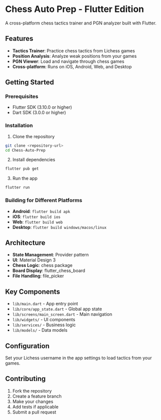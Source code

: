# Chess Auto Prep - Flutter Edition

A cross-platform chess tactics trainer and PGN analyzer built with Flutter.

## Features

- **Tactics Trainer**: Practice chess tactics from Lichess games
- **Position Analysis**: Analyze weak positions from your games
- **PGN Viewer**: Load and navigate through chess games
- **Cross-platform**: Runs on iOS, Android, Web, and Desktop

## Getting Started

### Prerequisites

- Flutter SDK (3.10.0 or higher)
- Dart SDK (3.0.0 or higher)

### Installation

1. Clone the repository
```bash
git clone <repository-url>
cd Chess-Auto-Prep
```

2. Install dependencies
```bash
flutter pub get
```

3. Run the app
```bash
flutter run
```

### Building for Different Platforms

- **Android**: `flutter build apk`
- **iOS**: `flutter build ios`
- **Web**: `flutter build web`
- **Desktop**: `flutter build windows/macos/linux`

## Architecture

- **State Management**: Provider pattern
- **UI**: Material Design 3
- **Chess Logic**: chess package
- **Board Display**: flutter_chess_board
- **File Handling**: file_picker

## Key Components

- `lib/main.dart` - App entry point
- `lib/core/app_state.dart` - Global app state
- `lib/screens/main_screen.dart` - Main navigation
- `lib/widgets/` - UI components
- `lib/services/` - Business logic
- `lib/models/` - Data models

## Configuration

Set your Lichess username in the app settings to load tactics from your games.

## Contributing

1. Fork the repository
2. Create a feature branch
3. Make your changes
4. Add tests if applicable
5. Submit a pull request